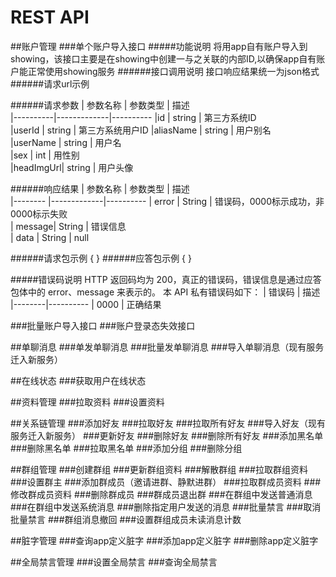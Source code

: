 # REST API

##账户管理
###单个账户导入接口
#####功能说明
将用app自有账户导入到showing，该接口主要是在showing中创建一与之关联的内部ID,以确保app自有账户能正常使用showing服务
######接口调用说明
接口响应结果统一为json格式
######请求url示例

######请求参数
| 参数名称  |   参数类型  |    描述  
|----------|-------------|----------
|id        |   string    |    第三方系统ID      
|userId    |   string    |    第三方系统用户ID
|aliasName |   string    |    用户别名         
|userName  |   string    |    用户名          
|sex       |   int       |    用性别          
|headImgUrl|   string    |    用户头像         

######响应结果
| 参数名称 |   参数类型   |    描述  
|-------- |-------------|----------
|  error  |   String    |  错误码，0000标示成功，非0000标示失败        
|  message|   String    |  错误信息        
|  data   |   String    |  null        

######请求包示例
    { }
######应答包示例
    { }

#####错误码说明
    HTTP 返回码均为 200，真正的错误码，错误信息是通过应答包体中的 error、message 来表示的。
    本 API 私有错误码如下：
| 错误码  |   描述   
|--------|----------
|  0000  |   正确结果




###批量账户导入接口
###账户登录态失效接口

##单聊消息
###单发单聊消息
###批量发单聊消息
###导入单聊消息（现有服务迁入新服务）

##在线状态
###获取用户在线状态

##资料管理
###拉取资料
###设置资料

##关系链管理
###添加好友
###拉取好友
###拉取所有好友
###导入好友（现有服务迁入新服务）
###更新好友
###删除好友
###删除所有好友
###添加黑名单
###删除黑名单
###拉取黑名单
###添加分组
###删除分组

##群组管理
###创建群组
###更新群组资料
###解散群组
###拉取群组资料
###设置群主
###添加群成员（邀请进群、静默进群）
###拉取群成员资料
###修改群成员资料
###删除群成员
###群成员退出群
###在群组中发送普通消息
###在群组中发送系统消息
###删除指定用户发送的消息
###批量禁言
###取消批量禁言
###群组消息撤回
###设置群组成员未读消息计数

##脏字管理
###查询app定义脏字
###添加app定义脏字
###删除app定义脏字

##全局禁言管理
###设置全局禁言
###查询全局禁言


